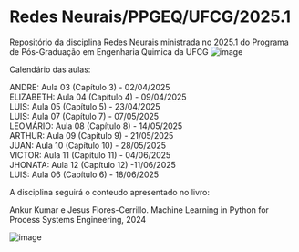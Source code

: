 # Redes Neurais/PPGEQ/UFCG/2025.1
Repositório da disciplina Redes Neurais ministrada no 2025.1 do Programa de Pós-Graduação em Engenharia Quimica da UFCG
![image](https://github.com/user-attachments/assets/b47c5422-627f-4af9-91ce-8314f968b080)   <br>



Calendário das aulas:

ANDRE: Aula 03 (Capítulo 3) - 02/04/2025  <br>
ELIZABETH: Aula 04 (Capítulo 4) - 09/04/2025 <br>
LUIS: Aula 05 (Capítulo 5) - 23/04/2025 <br>
LUIS: Aula 07 (Capítulo 7) - 07/05/2025 <br>
LEOMÁRIO: Aula 08 (Capítulo 8) - 14/05/2025 <br>
ARTHUR: Aula 09 (Capítulo 9) - 21/05/2025 <br>
JUAN: Aula 10 (Capítulo 10) -  28/05/2025 <br>
VICTOR: Aula 11 (Capítulo 11) - 04/06/2025 <br>
JHONATA: Aula 12 (Capítulo 12) -11/06/2025 <br>
LUIS: Aula 06 (Capítulo 6) - 18/06/2025<br>




A disciplina seguirá o conteudo apresentado no livro:

Ankur Kumar e Jesus Flores-Cerrillo. Machine Learning in Python for Process Systems Engineering, 2024

![image](https://github.com/user-attachments/assets/eb11f396-4059-4f6e-8d50-e427f5d793d9)

